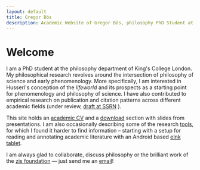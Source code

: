 ```yaml
---
layout: default
title: Gregor Bös
description: Academic Website of Gregor Bös, philosophy PhD Student at King's College London, working on phenomenology and philosophy of science.
---
```

# Welcome

I am a PhD student at the philosophy department of King's College London. My philosophical research revolves around the intersection of philosophy of science and early phenomenology. More specifically, I am interested in Husserl's conception of the *lifeworld* and its prospects as a starting point for phenomenology and philosophy of science. I have also contributed to empirical research on publication and citation patterns across different academic fields (under review, [draft at SSRN](https://papers.ssrn.com/sol3/papers.cfm?abstract_id=3083692) ).

This site holds an [academic CV](./cv/) and a [download](./dl/) section with slides from presentations. I am also occasionally describing some of the research [tools](./tools/), for which I found it harder to find information &ndash; starting with a setup for reading and annotating academic literature with an Android based [eInk tablet](./tools/ereader "Like paper but digital - an eInk solution for focused reading and writing").

<p> I am always glad to collaborate, discuss philosophy or the brilliant work of the <a href="https://zis-reisen.de/en">zis foundation</a>  &mdash; just send me an <a href="mailto:mail@gregorboes.com">email</a>!
